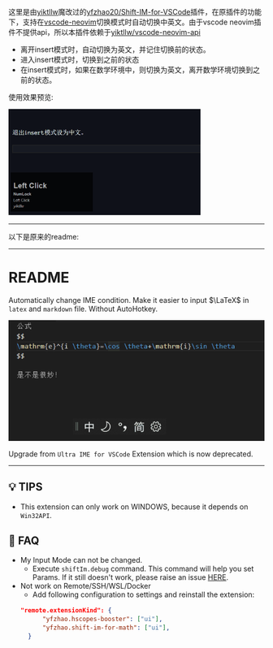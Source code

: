 这里是由[yiktllw](https://github.com/yiktllw)魔改过的[yfzhao20/Shift-IM-for-VSCode](https://github.com/yfzhao20/Shift-IM-for-VSCode)插件，在原插件的功能下，支持在[vscode-neovim](https://github.com/vscode-neovim/vscode-neovim)切换模式时自动切换中英文。由于vscode neovim插件不提供api，所以本插件依赖于[yiktllw/vscode-neovim-api](https://github.com/yiktllw/vscode-neovim-api)

- 离开insert模式时，自动切换为英文，并记住切换前的状态。
- 进入insert模式时，切换到之前的状态
- 在insert模式时，如果在数学环境中，则切换为英文，离开数学环境切换到之前的状态。

使用效果预览:

<img src=./images/演示.gif width=75% />

---------------

以下是原来的readme:

---------------


# README

Automatically change IME condition. Make it easier to input $\LaTeX$ in `latex` and `markdown` file. Without AutoHotkey.

![](https://raw.githubusercontent.com/yfzhao20/Ultra-IME-for-VSCode/main/images/IME.gif)

Upgrade from `Ultra IME for VSCode` Extension which is now deprecated.

---------------

## 💡 TIPS

- This extension can only work on WINDOWS, because it depends on `Win32API`.

## 📎 FAQ

- My Input Mode can not be changed.
  - Execute `shiftIm.debug` command. This command will help you set Params. If it still doesn't work, please raise an issue [HERE](https://github.com/yfzhao20/Shift-IM-for-VSCode/issues).
- Not work on Remote/SSH/WSL/Docker
  - Add following configuration to settings and reinstall the extension:
  ```json
  "remote.extensionKind": {
        "yfzhao.hscopes-booster": ["ui"],
        "yfzhao.shift-im-for-math": ["ui"],
    }
  ```
